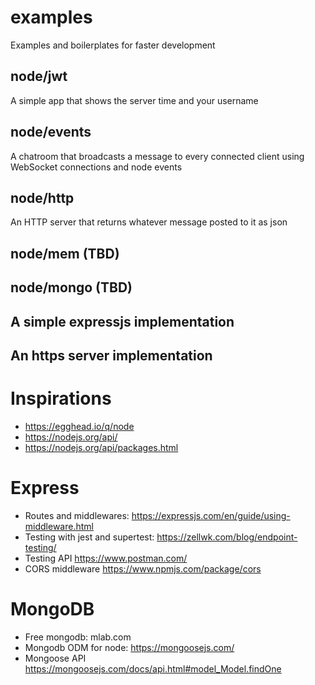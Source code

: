 # examples

Examples and boilerplates for faster development

## node/jwt

A simple app that shows the server time and your username

## node/events

A chatroom that broadcasts a message to every connected client using WebSocket connections and node events

## node/http

An HTTP server that returns whatever message posted to it as json

## node/mem (TBD)

## node/mongo (TBD)

## A simple expressjs implementation

## An https server implementation

# Inspirations

- https://egghead.io/q/node
- https://nodejs.org/api/
- https://nodejs.org/api/packages.html

# Express

- Routes and middlewares: https://expressjs.com/en/guide/using-middleware.html
- Testing with jest and supertest: https://zellwk.com/blog/endpoint-testing/
- Testing API https://www.postman.com/
- CORS middleware https://www.npmjs.com/package/cors

# MongoDB

- Free mongodb: mlab.com
- Mongodb ODM for node: https://mongoosejs.com/
- Mongoose API https://mongoosejs.com/docs/api.html#model_Model.findOne
